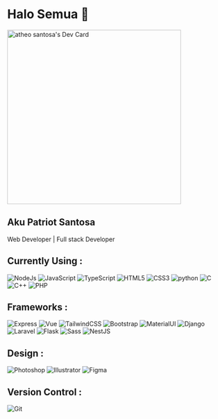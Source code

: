 # Halo Semua 👋

<div align="left">
<a href="https://app.daily.dev/atheosantoa">
<img src="https://api.daily.dev/devcards/6ef3e5957c354835b1442bc23b5193c2.png?r=sbd" width="400" alt="atheo santosa's Dev Card"/>
</a>
</div>

## Aku Patriot Santosa

Web Developer | Full stack Developer

<h2 align="">Currently Using : </h2>

![NodeJs](https://img.shields.io/badge/node.js%20-%2343853D.svg?&style=for-the-badge&logo=node.js&logoColor=white)
![JavaScript](https://img.shields.io/badge/javascript%20-%23323330.svg?&style=for-the-badge&logo=javascript&logoColor=%23F7DF1E)
![TypeScript](https://img.shields.io/badge/typescript%20-%23007ACC.svg?&style=for-the-badge&logo=typescript&logoColor=white)
![HTML5](https://img.shields.io/badge/html5%20-%23E34F26.svg?&style=for-the-badge&logo=html5&logoColor=white)
![CSS3](https://img.shields.io/badge/css3%20-%231572B6.svg?&style=for-the-badge&logo=css3&logoColor=white)
![python](https://img.shields.io/badge/python%20-%2314354C.svg?&style=for-the-badge&logo=python&logoColor=white)
![C](https://img.shields.io/badge/c%20-%2300599C.svg?&style=for-the-badge&logo=c&logoColor=white)
![C++](https://img.shields.io/badge/c++%20-%2300599C.svg?&style=for-the-badge&logo=c%2B%2B&ogoColor=white)
![PHP](https://img.shields.io/badge/php-%23777BB4.svg?&style=for-the-badge&logo=php&logoColor=white)

<h2 align="">Frameworks : </h2>

![Express](https://img.shields.io/badge/express.js%20-%23404d59.svg?&style=for-the-badge)
![Vue](https://img.shields.io/badge/vuejs%20-%2335495e.svg?&style=for-the-badge&logo=vue.js&logoColor=%234FC08D)
![TailwindCSS](https://img.shields.io/badge/tailwindcss%20-%2338B2AC.svg?&style=for-the-badge&logo=tailwind-css&logoColor=white)
![Bootstrap](https://img.shields.io/badge/bootstrap%20-%23563D7C.svg?&style=for-the-badge&logo=bootstrap&logoColor=white)
![MaterialUI](https://img.shields.io/badge/material%20ui%20-%230081CB.svg?&style=for-the-badge&logo=material-ui&logoColor=white)
![Django](https://img.shields.io/badge/django%20-%23092E20.svg?&style=for-the-badge&logo=django&logoColor=white)
![Laravel](https://img.shields.io/badge/laravel%20-%23FF2D20.svg?&style=for-the-badge&logo=laravel&logoColor=white)
![Flask](https://img.shields.io/badge/flask%20-%23000.svg?&style=for-the-badge&logo=flask&logoColor=white)
![Sass](https://img.shields.io/badge/SASS%20-hotpink.svg?&style=for-the-badge&logo=SASS&logoColor=white)
![NestJS](https://img.shields.io/badge/nestjs%20-%23E0234E.svg?&style=for-the-badge&logo=nestjs&logoColor=white)

<h2 align="">Design : </h2>

![Photoshop](https://img.shields.io/badge/adobe%20photoshop%20-%2331A8FF.svg?&style=for-the-badge&logo=adobe%20photoshop&logoColor=white)
![Illustrator](https://img.shields.io/badge/adobe%20illustrator%20-%23FF9A00.svg?&style=for-the-badge&logo=adobe%20illustrator&logoColor=white)
![Figma](https://img.shields.io/badge/figma%20-%23F24E1E.svg?&style=for-the-badge&logo=figma&logoColor=white)

<h2 align="">Version Control : </h2>

![Git](https://img.shields.io/badge/git%20-%23F05033.svg?&style=for-the-badge&logo=git&logoColor=white)
